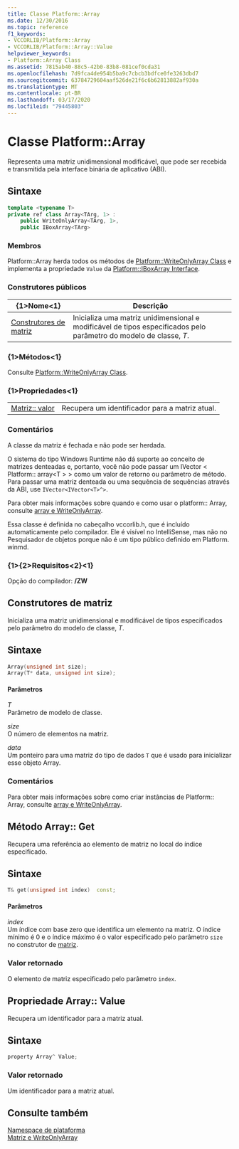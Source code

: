 ```yaml
---
title: Classe Platform::Array
ms.date: 12/30/2016
ms.topic: reference
f1_keywords:
- VCCORLIB/Platform::Array
- VCCORLIB/Platform::Array::Value
helpviewer_keywords:
- Platform::Array Class
ms.assetid: 7815ab40-88c5-42b0-83b8-081cef0cda31
ms.openlocfilehash: 7d9fca4de954b5ba9c7cbcb3bdfce0fe3263dbd7
ms.sourcegitcommit: 63784729604aaf526de21f6c6b62813882af930a
ms.translationtype: MT
ms.contentlocale: pt-BR
ms.lasthandoff: 03/17/2020
ms.locfileid: "79445803"
---
```

# <a name="platformarray-class"></a>Classe Platform::Array

Representa uma matriz unidimensional modificável, que pode ser recebida e transmitida pela interface binária de aplicativo (ABI).

## <a name="syntax"></a>Sintaxe

```cpp
template <typename T>
private ref class Array<TArg, 1> :
    public WriteOnlyArray<TArg, 1>,
    public IBoxArray<TArg>
```

### <a name="members"></a>Membros

Platform::Array herda todos os métodos de [Platform::WriteOnlyArray Class](../cppcx/platform-writeonlyarray-class.md) e implementa a propriedade `Value` da [Platform::IBoxArray Interface](../cppcx/platform-iboxarray-interface.md).

### <a name="public-constructors"></a>Construtores públicos

|{1&gt;Nome&lt;1}|Descrição|
|----------|-----------------|
|[Construtores de matriz](#ctor)|Inicializa uma matriz unidimensional e modificável de tipos especificados pelo parâmetro do modelo de classe, *T*.|

### <a name="methods"></a>{1&gt;Métodos&lt;1}

Consulte [Platform::WriteOnlyArray Class](../cppcx/platform-writeonlyarray-class.md).

### <a name="properties"></a>{1&gt;Propriedades&lt;1}

|||
|-|-|
|[Matriz:: valor](#value)|Recupera um identificador para a matriz atual.|

### <a name="remarks"></a>Comentários

A classe da matriz é fechada e não pode ser herdada.

O sistema do tipo Windows Runtime não dá suporte ao conceito de matrizes denteadas e, portanto, você não pode passar um IVector < Platform:: array\<T > > como um valor de retorno ou parâmetro de método. Para passar uma matriz denteada ou uma sequência de sequências através da ABI, use `IVector<IVector<T>^>`.

Para obter mais informações sobre quando e como usar o platform:: Array, consulte [array e WriteOnlyArray](../cppcx/array-and-writeonlyarray-c-cx.md).

Essa classe é definida no cabeçalho vccorlib.h, que é incluído automaticamente pelo compilador. Ele é visível no IntelliSense, mas não no Pesquisador de objetos porque não é um tipo público definido em Platform. winmd.

### <a name="requirements"></a>{1&gt;{2&gt;Requisitos&lt;2}&lt;1}

Opção do compilador: **/ZW**

## <a name="ctor"></a>Construtores de matriz

Inicializa uma matriz unidimensional e modificável de tipos especificados pelo parâmetro do modelo de classe, *T*.

## <a name="syntax"></a>Sintaxe

```cpp
Array(unsigned int size);
Array(T* data, unsigned int size);
```

#### <a name="parameters"></a>Parâmetros

*T*<br/>
Parâmetro de modelo de classe.

*size*<br/>
O número de elementos na matriz.

*data*<br/>
Um ponteiro para uma matriz do tipo de dados `T` que é usado para inicializar esse objeto Array.

### <a name="remarks"></a>Comentários

Para obter mais informações sobre como criar instâncias de Platform:: Array, consulte [array e WriteOnlyArray](../cppcx/array-and-writeonlyarray-c-cx.md).

## <a name="get"></a>Método Array:: Get

Recupera uma referência ao elemento de matriz no local do índice especificado.

## <a name="syntax"></a>Sintaxe

```cpp
T& get(unsigned int index)  const;
```

#### <a name="parameters"></a>Parâmetros

*index*<br/>
Um índice com base zero que identifica um elemento na matriz. O índice mínimo é 0 e o índice máximo é o valor especificado pelo parâmetro `size` no construtor de [matriz](#ctor).

### <a name="return-value"></a>Valor retornado

O elemento de matriz especificado pelo parâmetro `index`.

## <a name="value"></a>Propriedade Array:: Value

Recupera um identificador para a matriz atual.

## <a name="syntax"></a>Sintaxe

```cpp
property Array^ Value;
```

### <a name="return-value"></a>Valor retornado

Um identificador para a matriz atual.

## <a name="see-also"></a>Consulte também

[Namespace de plataforma](../cppcx/platform-namespace-c-cx.md)<br/>
[Matriz e WriteOnlyArray](../cppcx/array-and-writeonlyarray-c-cx.md)
